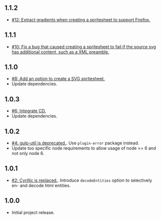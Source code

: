 ## 1.1.2
* [#12: Extract gradients when creating a spritesheet to support Firefox.](https://github.com/haensl/gulp-embed-svg/issues/12)

## 1.1.1
* [#10: Fix a bug that caused creating a spritesheet to fail if the source svg has additional content, such as a XML preamble.](https://github.com/haensl/gulp-embed-svg/issues/10)

## 1.1.0
* [#8: Add an option to create a SVG spritesheet.](https://github.com/haensl/gulp-embed-svg/issues/8)
* Update dependencies.

## 1.0.3
* [#6: Integrate CD.](https://github.com/haensl/gulp-embed-svg/issues/6)
* Update dependencies.

## 1.0.2
* [#4: gulp-util is deprecated.](https://github.com/haensl/gulp-embed-svg/issues/4). Use `plugin-error` package instead.
* Update too specific node requirements to allow usage of node >= 6 and not only node 6.

## 1.0.1
* [#2: Cyrillic is replaced.](https://github.com/haensl/gulp-embed-svg/issues/2). Introduce `decodeEntities` option to selectively en- and decode html entities.

## 1.0.0
* Initial project release.
